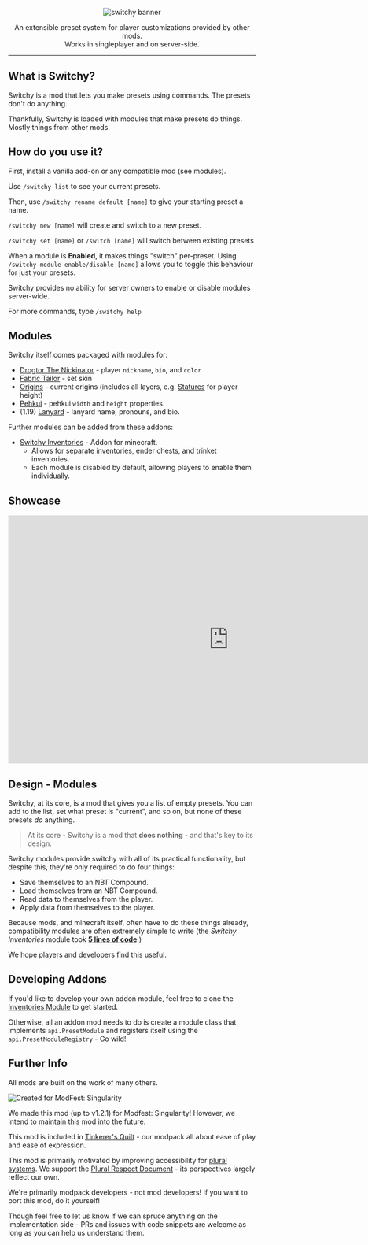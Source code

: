 <p align="center"><img alt="switchy banner" src="https://user-images.githubusercontent.com/55819817/185277937-60b55666-07b9-46d3-881b-0f45ea39fb73.png" /></p>

<p align="center">An extensible preset system for player customizations provided by other mods.<br/>
Works in singleplayer and on server-side.</p>

---

## What is Switchy?

Switchy is a mod that lets you make presets using commands.
The presets don't do anything.

Thankfully, Switchy is loaded with modules that make presets do things. Mostly things from other mods.

## How do you use it?

First, install a vanilla add-on or any compatible mod (see modules).

Use `/switchy list` to see your current presets.

Then, use `/switchy rename default [name]` to give your starting preset a name.

`/switchy new [name]` will create and switch to a new preset.

`/switchy set [name]` or `/switch [name]` will switch between existing presets

When a module is **Enabled**, it makes things "switch" per-preset.
Using `/switchy module enable/disable [name]` allows you to toggle this behaviour for just your presets.

Switchy provides no ability for server owners to enable or disable modules server-wide.

For more commands, type `/switchy help`

## Modules

Switchy itself comes packaged with modules for:
- [Drogtor The Nickinator](https://modrinth.com/mod/drogtor) - player `nickname`, `bio`, and `color`
- [Fabric Tailor](https://modrinth.com/mod/fabrictailor) - set skin
- [Origins](https://modrinth.com/mod/origins/versions) - current origins (includes all layers, e.g. [Statures](https://modrinth.com/mod/tinkerers-statures) for player height)
- [Pehkui](https://modrinth.com/mod/pehkui) - pehkui `width` and `height` properties.
- (1.19) [Lanyard](https://modrinth.com/mod/lanyard) - lanyard name, pronouns, and bio.

Further modules can be added from these addons:
- [Switchy Inventories](https://modrinth.com/mod/switchy-inventories) - Addon for minecraft.
  - Allows for separate inventories, ender chests, and trinket inventories.
  - Each module is disabled by default, allowing players to enable them individually.

## Showcase

<iframe width="896" height="504" src="https://www.youtube.com/embed/gkOGZUJOtR4" title="YouTube video player" frameborder="0" allow="accelerometer; autoplay; clipboard-write; encrypted-media; gyroscope; picture-in-picture" allowfullscreen></iframe>

## Design - Modules

Switchy, at its core, is a mod that gives you a list of empty presets. You can add to the list, set what preset is "current", and so on, but none of these presets *do* anything.

> At its core - Switchy is a mod that **does nothing** - and that's key to its design.

Switchy modules provide switchy with all of its practical functionality, but despite this, they're only required to do four things:
 - Save themselves to an NBT Compound.
 - Load themselves from an NBT Compound.
 - Read data to themselves from the player.
 - Apply data from themselves to the player.

Because mods, and minecraft itself, often have to do these things already, compatibility modules are often extremely simple to write (the *Switchy Inventories* module took **[5 lines of code](https://github.com/sisby-folk/switchy-inventories/blob/1.18/src/main/java/folk/sisby/switchy_inventories/compat/InventoryCompat.java)**.)

We hope players and developers find this useful.

## Developing Addons

If you'd like to develop your own addon module, feel free to clone the [Inventories Module](https://github.com/sisby-folk/switchy-inventories) to get started.

Otherwise, all an addon mod needs to do is create a module class that implements `api.PresetModule` and registers itself using the `api.PresetModuleRegistry` - Go wild!

## Further Info

All mods are built on the work of many others.

![Created for ModFest: Singularity](https://blob.jortage.com/blobs/5/d4d/5d4d14d96db2e2024d87cf5606cb7ce6421633a002e328947f85d210ba250ecb9f86de8df210dd031be2d4eafb0980494e7a1e8e99590a550abaa42d82768b9f)

We made this mod (up to v1.2.1) for Modfest: Singularity! However, we intend to maintain this mod into the future.

This mod is included in [Tinkerer's Quilt](https://modrinth.com/modpack/tinkerers-quilt) - our modpack all about ease of play and ease of expression.

This mod is primarily motivated by improving accessibility for [plural systems](https://morethanone.info).
We support the [Plural Respect Document](https://bit.ly/pluralrespect) - its perspectives largely reflect our own.

We're primarily modpack developers - not mod developers! If you want to port this mod, do it yourself!

Though feel free to let us know if we can spruce anything on the implementation side - PRs and issues with code snippets are welcome as long as you can help us understand them.
